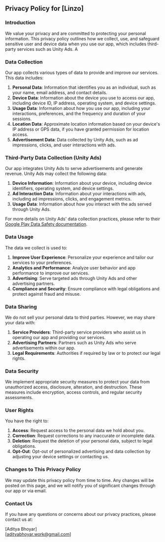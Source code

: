## Privacy Policy for [Linzo]

### Introduction
We value your privacy and are committed to protecting your personal information. This privacy policy outlines how we collect, use, and safeguard sensitive user and device data when you use our app, which includes third-party services such as Unity Ads.
A
### Data Collection
Our app collects various types of data to provide and improve our services. This data includes:

1. **Personal Data**: Information that identifies you as an individual, such as your name, email address, and contact details.
2. **Device Data**: Information about the device you use to access our app, including device ID, IP address, operating system, and device settings.
3. **Usage Data**: Information about how you use our app, including your interactions, preferences, and the frequency and duration of your sessions.
4. **Location Data**: Approximate location information based on your device's IP address or GPS data, if you have granted permission for location access.
5. **Advertisement Data**: Data collected by Unity Ads, such as ad impressions, clicks, and user interactions with ads.

### Third-Party Data Collection (Unity Ads)
Our app integrates Unity Ads to serve advertisements and generate revenue. Unity Ads may collect the following data:

1. **Device Information**: Information about your device, including device identifiers, operating system, and device settings.
2. **Ad Interaction Data**: Information about your interactions with ads, including ad impressions, clicks, and engagement metrics.
3. **Usage Data**: Information about how you interact with the ads served through Unity Ads.

For more details on Unity Ads' data collection practices, please refer to their [Google Play Data Safety documentation](https://docs.unity.com/ads/en-us/manual/GoogleDataSafety).

### Data Usage
The data we collect is used to:

1. **Improve User Experience**: Personalize your experience and tailor our services to your preferences.
2. **Analytics and Performance**: Analyze user behavior and app performance to improve our services.
3. **Advertising**: Serve targeted ads through Unity Ads and other advertising partners.
4. **Compliance and Security**: Ensure compliance with legal obligations and protect against fraud and misuse.

### Data Sharing
We do not sell your personal data to third parties. However, we may share your data with:

1. **Service Providers**: Third-party service providers who assist us in operating our app and providing our services.
2. **Advertising Partners**: Partners such as Unity Ads who serve advertisements within our app.
3. **Legal Requirements**: Authorities if required by law or to protect our legal rights.

### Data Security
We implement appropriate security measures to protect your data from unauthorized access, disclosure, alteration, and destruction. These measures include encryption, access controls, and regular security assessments.

### User Rights
You have the right to:

1. **Access**: Request access to the personal data we hold about you.
2. **Correction**: Request corrections to any inaccurate or incomplete data.
3. **Deletion**: Request the deletion of your personal data, subject to legal obligations.
4. **Opt-Out**: Opt-out of personalized advertising and data collection by adjusting your device settings or contacting us.

### Changes to This Privacy Policy
We may update this privacy policy from time to time. Any changes will be posted on this page, and we will notify you of significant changes through our app or via email.

### Contact Us
If you have any questions or concerns about our privacy practices, please contact us at:

[Aditya Bhoyar]    
[adityabhoyar.work@gmail.com]
